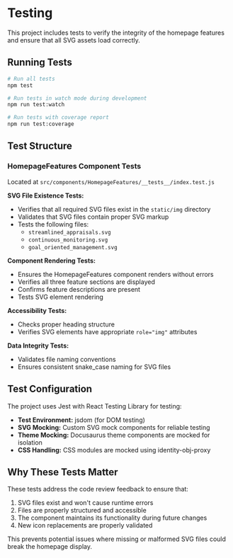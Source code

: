 # Testing

This project includes tests to verify the integrity of the homepage features and ensure that all SVG assets load correctly.

## Running Tests

```bash
# Run all tests
npm test

# Run tests in watch mode during development
npm run test:watch

# Run tests with coverage report
npm run test:coverage
```

## Test Structure

### HomepageFeatures Component Tests

Located at `src/components/HomepageFeatures/__tests__/index.test.js`

**SVG File Existence Tests:**
- Verifies that all required SVG files exist in the `static/img` directory
- Validates that SVG files contain proper SVG markup
- Tests the following files:
  - `streamlined_appraisals.svg`
  - `continuous_monitoring.svg`
  - `goal_oriented_management.svg`

**Component Rendering Tests:**
- Ensures the HomepageFeatures component renders without errors
- Verifies all three feature sections are displayed
- Confirms feature descriptions are present
- Tests SVG element rendering

**Accessibility Tests:**
- Checks proper heading structure
- Verifies SVG elements have appropriate `role="img"` attributes

**Data Integrity Tests:**
- Validates file naming conventions
- Ensures consistent snake_case naming for SVG files

## Test Configuration

The project uses Jest with React Testing Library for testing:

- **Test Environment:** jsdom (for DOM testing)
- **SVG Mocking:** Custom SVG mock components for reliable testing
- **Theme Mocking:** Docusaurus theme components are mocked for isolation
- **CSS Handling:** CSS modules are mocked using identity-obj-proxy

## Why These Tests Matter

These tests address the code review feedback to ensure that:
1. SVG files exist and won't cause runtime errors
2. Files are properly structured and accessible
3. The component maintains its functionality during future changes
4. New icon replacements are properly validated

This prevents potential issues where missing or malformed SVG files could break the homepage display.